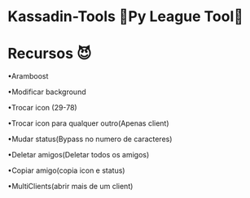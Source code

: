 # Kassadin-Tools  🐍Py League Tool🐍 #


# Recursos 😈

•Aramboost

•Modificar background

•Trocar icon (29-78)

•Trocar icon para qualquer outro(Apenas client)

•Mudar status(Bypass no numero de caracteres)

•Deletar amigos(Deletar todos os amigos)

•Copiar amigo(copia icon e status)

•MultiClients(abrir mais de um client)
